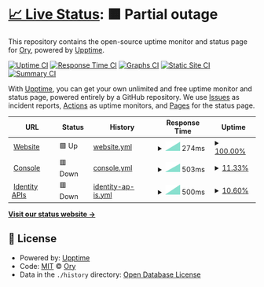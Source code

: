 # [📈 Live Status](https://status.ory.sh): <!--live status--> **🟧 Partial outage**

This repository contains the open-source uptime monitor and status page for [Ory](http://www.ory.sh/), powered by [Upptime](https://github.com/upptime/upptime).

[![Uptime CI](https://github.com/ory/status-next/workflows/Uptime%20CI/badge.svg)](https://github.com/ory/status-next/actions?query=workflow%3A%22Uptime+CI%22)
[![Response Time CI](https://github.com/ory/status-next/workflows/Response%20Time%20CI/badge.svg)](https://github.com/ory/status-next/actions?query=workflow%3A%22Response+Time+CI%22)
[![Graphs CI](https://github.com/ory/status-next/workflows/Graphs%20CI/badge.svg)](https://github.com/ory/status-next/actions?query=workflow%3A%22Graphs+CI%22)
[![Static Site CI](https://github.com/ory/status-next/workflows/Static%20Site%20CI/badge.svg)](https://github.com/ory/status-next/actions?query=workflow%3A%22Static+Site+CI%22)
[![Summary CI](https://github.com/ory/status-next/workflows/Summary%20CI/badge.svg)](https://github.com/ory/status-next/actions?query=workflow%3A%22Summary+CI%22)

With [Upptime](https://upptime.js.org), you can get your own unlimited and free uptime monitor and status page, powered entirely by a GitHub repository. We use [Issues](https://github.com/ory/status-next/issues) as incident reports, [Actions](https://github.com/ory/status-next/actions) as uptime monitors, and [Pages](https://status.ory.sh) for the status page.

<!--start: status pages-->
<!-- This summary is generated by Upptime (https://github.com/upptime/upptime) -->
<!-- Do not edit this manually, your changes will be overwritten -->
<!-- prettier-ignore -->
| URL | Status | History | Response Time | Uptime |
| --- | ------ | ------- | ------------- | ------ |
| <img alt="" src="https://favicons.githubusercontent.com/www.ory.sh" height="13"> [Website](https://www.ory.sh) | 🟩 Up | [website.yml](https://github.com/ory/status-next/commits/HEAD/history/website.yml) | <details><summary><img alt="Response time graph" src="./graphs/website/response-time-week.png" height="20"> 274ms</summary><br><a href="https://status.ory.sh/history/website"><img alt="Response time 274" src="https://img.shields.io/endpoint?url=https%3A%2F%2Fraw.githubusercontent.com%2Fory%2Fstatus-next%2FHEAD%2Fapi%2Fwebsite%2Fresponse-time.json"></a><br><a href="https://status.ory.sh/history/website"><img alt="24-hour response time 274" src="https://img.shields.io/endpoint?url=https%3A%2F%2Fraw.githubusercontent.com%2Fory%2Fstatus-next%2FHEAD%2Fapi%2Fwebsite%2Fresponse-time-day.json"></a><br><a href="https://status.ory.sh/history/website"><img alt="7-day response time 274" src="https://img.shields.io/endpoint?url=https%3A%2F%2Fraw.githubusercontent.com%2Fory%2Fstatus-next%2FHEAD%2Fapi%2Fwebsite%2Fresponse-time-week.json"></a><br><a href="https://status.ory.sh/history/website"><img alt="30-day response time 274" src="https://img.shields.io/endpoint?url=https%3A%2F%2Fraw.githubusercontent.com%2Fory%2Fstatus-next%2FHEAD%2Fapi%2Fwebsite%2Fresponse-time-month.json"></a><br><a href="https://status.ory.sh/history/website"><img alt="1-year response time 274" src="https://img.shields.io/endpoint?url=https%3A%2F%2Fraw.githubusercontent.com%2Fory%2Fstatus-next%2FHEAD%2Fapi%2Fwebsite%2Fresponse-time-year.json"></a></details> | <details><summary><a href="https://status.ory.sh/history/website">100.00%</a></summary><a href="https://status.ory.sh/history/website"><img alt="All-time uptime 100.00%" src="https://img.shields.io/endpoint?url=https%3A%2F%2Fraw.githubusercontent.com%2Fory%2Fstatus-next%2FHEAD%2Fapi%2Fwebsite%2Fuptime.json"></a><br><a href="https://status.ory.sh/history/website"><img alt="24-hour uptime 100.00%" src="https://img.shields.io/endpoint?url=https%3A%2F%2Fraw.githubusercontent.com%2Fory%2Fstatus-next%2FHEAD%2Fapi%2Fwebsite%2Fuptime-day.json"></a><br><a href="https://status.ory.sh/history/website"><img alt="7-day uptime 100.00%" src="https://img.shields.io/endpoint?url=https%3A%2F%2Fraw.githubusercontent.com%2Fory%2Fstatus-next%2FHEAD%2Fapi%2Fwebsite%2Fuptime-week.json"></a><br><a href="https://status.ory.sh/history/website"><img alt="30-day uptime 100.00%" src="https://img.shields.io/endpoint?url=https%3A%2F%2Fraw.githubusercontent.com%2Fory%2Fstatus-next%2FHEAD%2Fapi%2Fwebsite%2Fuptime-month.json"></a><br><a href="https://status.ory.sh/history/website"><img alt="1-year uptime 100.00%" src="https://img.shields.io/endpoint?url=https%3A%2F%2Fraw.githubusercontent.com%2Fory%2Fstatus-next%2FHEAD%2Fapi%2Fwebsite%2Fuptime-year.json"></a></details>
| <img alt="" src="https://favicons.githubusercontent.com/console.ory.sh" height="13"> [Console](https://console.ory.sh/login) | 🟥 Down | [console.yml](https://github.com/ory/status-next/commits/HEAD/history/console.yml) | <details><summary><img alt="Response time graph" src="./graphs/console/response-time-week.png" height="20"> 503ms</summary><br><a href="https://status.ory.sh/history/console"><img alt="Response time 503" src="https://img.shields.io/endpoint?url=https%3A%2F%2Fraw.githubusercontent.com%2Fory%2Fstatus-next%2FHEAD%2Fapi%2Fconsole%2Fresponse-time.json"></a><br><a href="https://status.ory.sh/history/console"><img alt="24-hour response time 503" src="https://img.shields.io/endpoint?url=https%3A%2F%2Fraw.githubusercontent.com%2Fory%2Fstatus-next%2FHEAD%2Fapi%2Fconsole%2Fresponse-time-day.json"></a><br><a href="https://status.ory.sh/history/console"><img alt="7-day response time 503" src="https://img.shields.io/endpoint?url=https%3A%2F%2Fraw.githubusercontent.com%2Fory%2Fstatus-next%2FHEAD%2Fapi%2Fconsole%2Fresponse-time-week.json"></a><br><a href="https://status.ory.sh/history/console"><img alt="30-day response time 503" src="https://img.shields.io/endpoint?url=https%3A%2F%2Fraw.githubusercontent.com%2Fory%2Fstatus-next%2FHEAD%2Fapi%2Fconsole%2Fresponse-time-month.json"></a><br><a href="https://status.ory.sh/history/console"><img alt="1-year response time 503" src="https://img.shields.io/endpoint?url=https%3A%2F%2Fraw.githubusercontent.com%2Fory%2Fstatus-next%2FHEAD%2Fapi%2Fconsole%2Fresponse-time-year.json"></a></details> | <details><summary><a href="https://status.ory.sh/history/console">11.33%</a></summary><a href="https://status.ory.sh/history/console"><img alt="All-time uptime 11.33%" src="https://img.shields.io/endpoint?url=https%3A%2F%2Fraw.githubusercontent.com%2Fory%2Fstatus-next%2FHEAD%2Fapi%2Fconsole%2Fuptime.json"></a><br><a href="https://status.ory.sh/history/console"><img alt="24-hour uptime 11.33%" src="https://img.shields.io/endpoint?url=https%3A%2F%2Fraw.githubusercontent.com%2Fory%2Fstatus-next%2FHEAD%2Fapi%2Fconsole%2Fuptime-day.json"></a><br><a href="https://status.ory.sh/history/console"><img alt="7-day uptime 11.33%" src="https://img.shields.io/endpoint?url=https%3A%2F%2Fraw.githubusercontent.com%2Fory%2Fstatus-next%2FHEAD%2Fapi%2Fconsole%2Fuptime-week.json"></a><br><a href="https://status.ory.sh/history/console"><img alt="30-day uptime 11.33%" src="https://img.shields.io/endpoint?url=https%3A%2F%2Fraw.githubusercontent.com%2Fory%2Fstatus-next%2FHEAD%2Fapi%2Fconsole%2Fuptime-month.json"></a><br><a href="https://status.ory.sh/history/console"><img alt="1-year uptime 11.33%" src="https://img.shields.io/endpoint?url=https%3A%2F%2Fraw.githubusercontent.com%2Fory%2Fstatus-next%2FHEAD%2Fapi%2Fconsole%2Fuptime-year.json"></a></details>
| <img alt="" src="https://favicons.githubusercontent.com/project.console.ory.sh" height="13"> [Identity APIs](https://project.console.ory.sh/api/kratos/public/health/ready) | 🟥 Down | [identity-ap-is.yml](https://github.com/ory/status-next/commits/HEAD/history/identity-ap-is.yml) | <details><summary><img alt="Response time graph" src="./graphs/identity-ap-is/response-time-week.png" height="20"> 500ms</summary><br><a href="https://status.ory.sh/history/identity-ap-is"><img alt="Response time 500" src="https://img.shields.io/endpoint?url=https%3A%2F%2Fraw.githubusercontent.com%2Fory%2Fstatus-next%2FHEAD%2Fapi%2Fidentity-ap-is%2Fresponse-time.json"></a><br><a href="https://status.ory.sh/history/identity-ap-is"><img alt="24-hour response time 500" src="https://img.shields.io/endpoint?url=https%3A%2F%2Fraw.githubusercontent.com%2Fory%2Fstatus-next%2FHEAD%2Fapi%2Fidentity-ap-is%2Fresponse-time-day.json"></a><br><a href="https://status.ory.sh/history/identity-ap-is"><img alt="7-day response time 500" src="https://img.shields.io/endpoint?url=https%3A%2F%2Fraw.githubusercontent.com%2Fory%2Fstatus-next%2FHEAD%2Fapi%2Fidentity-ap-is%2Fresponse-time-week.json"></a><br><a href="https://status.ory.sh/history/identity-ap-is"><img alt="30-day response time 500" src="https://img.shields.io/endpoint?url=https%3A%2F%2Fraw.githubusercontent.com%2Fory%2Fstatus-next%2FHEAD%2Fapi%2Fidentity-ap-is%2Fresponse-time-month.json"></a><br><a href="https://status.ory.sh/history/identity-ap-is"><img alt="1-year response time 500" src="https://img.shields.io/endpoint?url=https%3A%2F%2Fraw.githubusercontent.com%2Fory%2Fstatus-next%2FHEAD%2Fapi%2Fidentity-ap-is%2Fresponse-time-year.json"></a></details> | <details><summary><a href="https://status.ory.sh/history/identity-ap-is">10.60%</a></summary><a href="https://status.ory.sh/history/identity-ap-is"><img alt="All-time uptime 10.60%" src="https://img.shields.io/endpoint?url=https%3A%2F%2Fraw.githubusercontent.com%2Fory%2Fstatus-next%2FHEAD%2Fapi%2Fidentity-ap-is%2Fuptime.json"></a><br><a href="https://status.ory.sh/history/identity-ap-is"><img alt="24-hour uptime 10.60%" src="https://img.shields.io/endpoint?url=https%3A%2F%2Fraw.githubusercontent.com%2Fory%2Fstatus-next%2FHEAD%2Fapi%2Fidentity-ap-is%2Fuptime-day.json"></a><br><a href="https://status.ory.sh/history/identity-ap-is"><img alt="7-day uptime 10.60%" src="https://img.shields.io/endpoint?url=https%3A%2F%2Fraw.githubusercontent.com%2Fory%2Fstatus-next%2FHEAD%2Fapi%2Fidentity-ap-is%2Fuptime-week.json"></a><br><a href="https://status.ory.sh/history/identity-ap-is"><img alt="30-day uptime 10.60%" src="https://img.shields.io/endpoint?url=https%3A%2F%2Fraw.githubusercontent.com%2Fory%2Fstatus-next%2FHEAD%2Fapi%2Fidentity-ap-is%2Fuptime-month.json"></a><br><a href="https://status.ory.sh/history/identity-ap-is"><img alt="1-year uptime 10.60%" src="https://img.shields.io/endpoint?url=https%3A%2F%2Fraw.githubusercontent.com%2Fory%2Fstatus-next%2FHEAD%2Fapi%2Fidentity-ap-is%2Fuptime-year.json"></a></details>

<!--end: status pages .. -->

[**Visit our status website →**](https://status.ory.sh)

## 📄 License

- Powered by: [Upptime](https://github.com/upptime/upptime)
- Code: [MIT](./LICENSE) © [Ory](http://www.ory.sh/)
- Data in the `./history` directory: [Open Database License](https://opendatacommons.org/licenses/odbl/1-0/)
